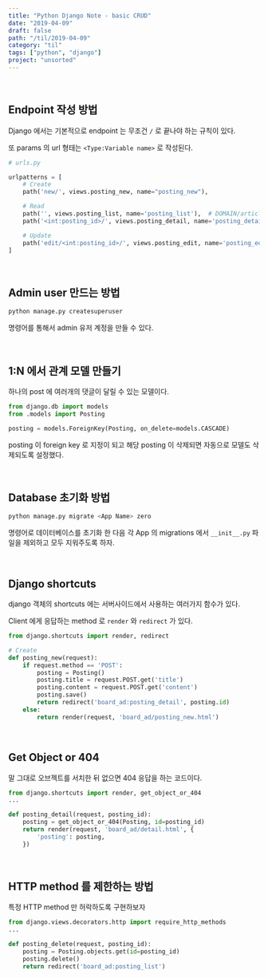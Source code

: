 ```yaml
---
title: "Python Django Note - basic CRUD"
date: "2019-04-09"
draft: false
path: "/til/2019-04-09"
category: "til"
tags: ["python", "django"]
project: "unsorted"
---
```


<br />

## Endpoint 작성 방법

Django 에서는 기본적으로 endpoint 는 무조건 `/` 로 끝나야 하는 규칙이 있다.

또 params 의 url 형태는 `<Type:Variable name>` 로 작성된다.

```python
# urls.py

urlpatterns = [
    # Create
    path('new/', views.posting_new, name="posting_new"),

    # Read
    path('', views.posting_list, name='posting_list'),  # DOMAIN/articles/
    path('<int:posting_id>/', views.posting_detail, name='posting_detail'),  # DOMAIN/articles/4/

    # Update
    path('edit/<int:posting_id>/', views.posting_edit, name='posting_edit'),
]
```

<br />

## Admin user 만드는 방법

```bash
python manage.py createsuperuser
```

명령어를 통해서 admin 유저 계정을 만들 수 있다.

<br />

## 1:N 에서 관계 모델 만들기

하나의 post 에 여러개의 댓글이 달릴 수 있는 모델이다.

```python
from django.db import models
from .models import Posting

posting = models.ForeignKey(Posting, on_delete=models.CASCADE)
```

posting 이 foreign key 로 지정이 되고 해당 posting 이 삭제되면 자동으로 모델도 삭제되도록 설정했다.

<br />

## Database 초기화 방법

```bash
python manage.py migrate <App Name> zero
```

명령어로 데이터베이스를 초기화 한 다음 각 App 의 migrations 에서 `__init__.py` 파일을 제외하고 모두 지워주도록 하자.

<br />

## Django shortcuts

django 객체의 shortcuts 에는 서버사이드에서 사용하는 여러가지 함수가 있다.

Client 에게 응답하는 method 로 `render` 와 `redirect` 가 있다.

```python
from django.shortcuts import render, redirect

# Create
def posting_new(request):
    if request.method == 'POST':
        posting = Posting()
        posting.title = request.POST.get('title')
        posting.content = request.POST.get('content')
        posting.save()
        return redirect('board_ad:posting_detail', posting.id)
    else:
        return render(request, 'board_ad/posting_new.html')
```

<br />

## Get Object or 404

말 그대로 오브젝트를 서치한 뒤 없으면 404 응답을 하는 코드이다.

```python
from django.shortcuts import render, get_object_or_404
...

def posting_detail(request, posting_id):
    posting = get_object_or_404(Posting, id=posting_id)
    return render(request, 'board_ad/detail.html', {
        'posting': posting,
    })
```

<br />

## HTTP method 를 제한하는 방법

특정 HTTP method 만 허락하도록 구현하보자

```python
from django.views.decorators.http import require_http_methods
...

def posting_delete(request, posting_id):
    posting = Posting.objects.get(id=posting_id)
    posting.delete()
    return redirect('board_ad:posting_list')
```
